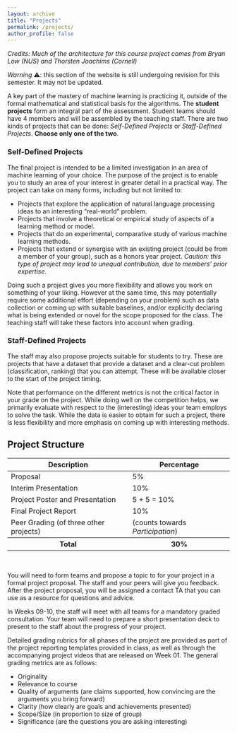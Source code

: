 ```yaml
---
layout: archive
title: "Projects"
permalink: /projects/
author_profile: false
---
```


_Credits: Much of the architecture for this course project comes from
Bryan Low (NUS) and Thorsten Joachims (Cornell)_

_Warning_ ⚠️: this section of the website is still undergoing revision for this semester.  It may not be updated.

A key part of the mastery of machine learning is practicing it,
outside of the formal mathematical and statistical basis for the
algorithms.  The **student projects** form an integral part of the
assessment.  Student teams should have 4 members and will be
assembled by the teaching staff.  There are two kinds of projects that
can be done: _Self-Defined Projects_ or _Staff-Defined Projects_. 
**Choose only one of the two**.

### Self-Defined Projects

The final project is intended to be a limited investigation in an area
of machine learning of your choice. The purpose of the project is to
enable you to study an area of your interest in greater detail in a
practical way. The project can take on many forms, including but not
limited to:

* Projects that explore the application of natural language processing ideas to an interesting “real-world” problem.
* Projects that involve a theoretical or empirical study of aspects of a learning method or model.
* Projects that do an experimental, comparative study of various machine learning methods.
* Projects that extend or synergise with an existing project (could be from a member of your group), such as a honors year project. 
<em>Caution: this type of project may lead to unequal contribution, due to members’ prior expertise.</em>

Doing such a project gives you more flexibility and allows you work on
something of your liking. However at the same time, this may
potentially require some additional effort (depending on your problem)
such as data collection or coming up with suitable baselines, and/or
explicitly declaring what is being extended or novel for the scope
proposed for the class.  The teaching staff will take these factors
into account when grading.

### Staff-Defined Projects

The staff may also propose projects suitable for students to try.  These are projects that have a dataset that provide a dataset and a clear-cut problem (classification, ranking) that you can attempt.  These will be available closer to the start of the project timing.

Note that performance on the different metrics is not the critical
factor in your grade on the project. While doing well on the
competition helps, we primarily evaluate with respect to the
(interesting) ideas your team employs to solve the task.  While the
data is easier to obtain for such a project, there is less flexibility
and more emphasis on coming up with interesting methods.

## Project Structure

<table class="table table-striped" style="margin-left: auto; margin-right:auto">
<thead class="thead-inverse"><tr><th>Description</th><th>Percentage</th></tr></thead>
<tbody>
<tr><td>Proposal</td><td>5%</td></tr>
<tr><td>Interim Presentation</td><td>10%</td></tr>
<tr><td>Project Poster and Presentation</td><td>5 + 5 = 10%</td></tr>
<tr><td>Final Project Report</td><td>10%</td></tr>
<tr><td>Peer Grading (of three other projects) </td><td>(counts towards <i>Participation</i>)</td></tr>
<tr><th><b>Total</b></th><th><b>30%</b></th></tr>
</tbody>
</table>
<p><br /></p>

You will need to form teams and propose a topic to for your project in
a formal project proposal.  The staff and your peers will give you
feedback.  After the project proposal, you will be assigned a contact
TA that you can use as a resource for questions and advice.

In Weeks 09-10, the staff will meet with all teams for a
mandatory graded consultation.  Your team will need to prepare a short
presentation deck to present to the staff about the progress of your
project.

Detailed grading rubrics for all phases of the project are provided as
part of the project reporting templates provided in class, as well as
through the accompanying project videos that are released on Week 01.
The general grading metrics are as follows:

* Originality
* Relevance to course
* Quality of arguments (are claims supported, how convincing are the arguments you bring forward)
* Clarity (how clearly are goals and achievements presented)
* Scope/Size (in proportion to size of group)
* Significance (are the questions you are asking interesting)

<!-- As with supervised machine learning, sometimes it’s easier to learn from
data than from rubrics.  You can get a look at past projects by
looking the previous iterations of
CS3244 projects as housed in SoC's STePS platform, from either
[Semester I, AY 19/20](https://isteps.comp.nus.edu.sg/event/15th-steps/module/CS3244) or
[Semester I, AY 18/19](https://isteps.comp.nus.edu.sg/event/13th-steps/module/CS3244).

We also would like to thank [AWS Educate](https://aws.amazon.com/education/awseducate/students/) for their continued sponsorship of our course by allowing our course administrators to distribute 10,000 USD worth of AWS credits to project teams that declare that they will be using AWS platform for their course project work.
-->
